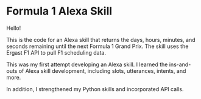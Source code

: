 # Formula 1 Alexa Skill
Hello!

This is the code for an Alexa skill that returns the days, hours, minutes, and seconds remaining until the next Formula 1 Grand Prix. The skill uses the Ergast F1 API to pull F1 scheduling data.

This was my first attempt developing an Alexa skill. I learned the ins-and-outs of Alexa skill development, including slots, utterances, intents, and more.

In addition, I strengthened my Python skills and incorporated API calls.
